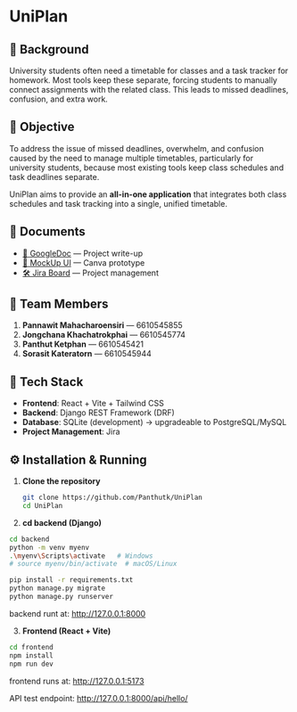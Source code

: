 # UniPlan

## 📖 Background

University students often need a timetable for classes and a task tracker for homework. Most tools keep these separate, forcing students to manually connect assignments with the related class. This leads to missed deadlines, confusion, and extra work.

## 🎯 Objective

To address the issue of missed deadlines, overwhelm, and confusion caused by the need to manage multiple timetables, particularly for university students, because most existing tools keep class schedules and task deadlines separate.  

UniPlan aims to provide an **all-in-one application** that integrates both class schedules and task tracking into a single, unified timetable.

## 📂 Documents

- [📄 GoogleDoc](https://docs.google.com/document/d/1DCrA-3688mUq6HGsNAnI9CS53ziWLud2McELJog4sqA/edit?usp=sharing) — Project write-up  
- [🎨 MockUp UI](https://www.canva.com/design/DAGxuHuyKDU/g_PNCcumdICsxAvOEeKd9A/edit?utm_content=DAGxuHuyKDU&utm_campaign=designshare&utm_medium=link2&utm_source=sharebutton) — Canva prototype  
- [🛠 Jira Board](https://ku-team-panthut.atlassian.net/jira/software/projects/TAW/settings/access) — Project management  

## 👥 Team Members

1. **Pannawit Mahacharoensiri** — 6610545855  
2. **Jongchana Khachatrokphai** — 6610545774  
3. **Panthut Ketphan** — 6610545421  
4. **Sorasit Kateratorn** — 6610545944  

## 🚀 Tech Stack

- **Frontend**: React + Vite + Tailwind CSS  
- **Backend**: Django REST Framework (DRF)  
- **Database**: SQLite (development) → upgradeable to PostgreSQL/MySQL  
- **Project Management**: Jira  

## ⚙️ Installation & Running

1. **Clone the repository**  

   ```bash
   git clone https://github.com/Panthutk/UniPlan
   cd UniPlan

2. **cd backend (Django)**

```Bash
cd backend
python -m venv myenv
.\myenv\Scripts\activate   # Windows
# source myenv/bin/activate  # macOS/Linux

pip install -r requirements.txt
python manage.py migrate
python manage.py runserver
```

backend runt at: <http://127.0.0.1:8000>

3. **Frontend (React + Vite)**

``` bash
cd frontend
npm install
npm run dev
```

frontend runs at: <http://127.0.0.1:5173>

API test endpoint: <http://127.0.0.1:8000/api/hello/>
